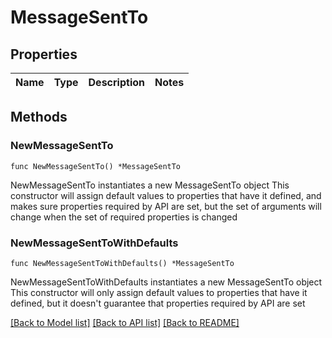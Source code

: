 # MessageSentTo

## Properties

Name | Type | Description | Notes
------------ | ------------- | ------------- | -------------

## Methods

### NewMessageSentTo

`func NewMessageSentTo() *MessageSentTo`

NewMessageSentTo instantiates a new MessageSentTo object
This constructor will assign default values to properties that have it defined,
and makes sure properties required by API are set, but the set of arguments
will change when the set of required properties is changed

### NewMessageSentToWithDefaults

`func NewMessageSentToWithDefaults() *MessageSentTo`

NewMessageSentToWithDefaults instantiates a new MessageSentTo object
This constructor will only assign default values to properties that have it defined,
but it doesn't guarantee that properties required by API are set


[[Back to Model list]](../README.md#documentation-for-models) [[Back to API list]](../README.md#documentation-for-api-endpoints) [[Back to README]](../README.md)


